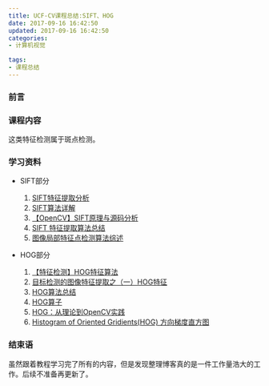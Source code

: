 ```yaml
---
title: UCF-CV课程总结:SIFT、HOG
date: 2017-09-16 16:42:50
updated: 2017-09-16 16:42:50
categories:
- 计算机视觉

tags:
- 课程总结
---
```

### 前言

### 课程内容
这类特征检测属于斑点检测。

<!--more-->
### 学习资料
- SIFT部分
    1. [SIFT特征提取分析](http://blog.csdn.net/abcjennifer/article/details/7639681/)
    2. [SIFT算法详解](http://blog.csdn.net/pi9nc/article/details/23302075)
    3. [【OpenCV】SIFT原理与源码分析](http://blog.csdn.net/xiaowei_cqu/article/details/8069548/)
    4. [SIFT 特征提取算法总结](http://www.cnblogs.com/liuchaogege/p/5155739.html)
    5. [图像局部特征点检测算法综述](http://blog.jobbole.com/83919/)

- HOG部分
    1. [【特征检测】HOG特征算法](http://blog.csdn.net/hujingshuang/article/details/47337707/)
    2. [目标检测的图像特征提取之（一）HOG特征](http://blog.csdn.net/liulina603/article/details/8291093)
    3. [HOG算法总结](http://www.cnblogs.com/sunniflyer/p/3737869.html)
    4. [HOG算子](http://blog.csdn.net/carson2005/article/details/7782726/)
    5. [HOG：从理论到OpenCV实践](http://www.cnblogs.com/zhazhiqiang/p/3595266.html)
    6. [Histogram of Oriented Gridients(HOG) 方向梯度直方图](http://www.cnblogs.com/hrlnw/archive/2013/08/06/2826651.html)

### 结束语
虽然跟着教程学习完了所有的内容，但是发现整理博客真的是一件工作量浩大的工作。后续不准备再更新了。
